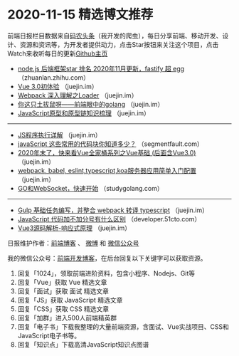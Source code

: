# 2020-11-15 精选博文推荐

前端日报栏目数据来自[码农头条](https://toutiao.qdkfweb.cn/)（我开发的爬虫），每日分享前端、移动开发、设计、资源和资讯等，为开发者提供动力，点击Star按钮来关注这个项目，点击Watch来收听每日的更新[Github主页](https://github.com/kujian/frontendDaily)
* [node.js 后端框架star 排名 2020年11月更新，fastify 超 egg](https://zhuanlan.zhihu.com/p/293522441) （zhuanlan.zhihu.com）
* [Vue 3.0初体验](https://juejin.im/post/6894992457818357767) （juejin.im）
* [Webpack 深入理解之Loader](https://juejin.im/post/6894876598793666573) （juejin.im）
* [你这只土拔鼠呀——前端眼中的golang](https://juejin.im/post/6894839822762901511) （juejin.im）
* [JavaScript原型和原型链知识梳理](https://juejin.im/post/6894824183344480264) （juejin.im）

***
* [JS程序执行详解](https://juejin.im/post/6894797926120783880) （juejin.im）
* [javaScript 这些常用的代码块你知道多少？](https://segmentfault.com/a/1190000038166800) （segmentfault.com）
* [2020年末了，快来看Vue全家桶系列之Vue基础 (后面含Vue3.0)](https://juejin.im/post/6894961204951793672) （juejin.im）
* [webpack, babel, eslint,typescript,koa服务器应用简单入门配置](https://juejin.im/post/6894658363251965965) （juejin.im）
* [GO和WebSocket，快速开始](https://studygolang.com/articles/31605) （studygolang.com）

***
* [Gulp 基础任务编写，并整合 webpack 转译 typescript](https://juejin.im/post/6894905851984510983) （juejin.im）
* [JavaScript 代码加不加分号有什么区别](https://developer.51cto.com/art/202011/631839.htm) （developer.51cto.com）
* [Vue3源码解析-响应式原理](https://juejin.im/post/6894879037958094862) （juejin.im）

日报维护作者：[前端博客](https://qdkfweb.cn/) 、 [微博](http://weibo.com/kujian) 和 [微信公众号](https://open.weixin.qq.com/qr/code?username=caibaojian_com)

我的微信公众号：[前端开发博客](https://open.weixin.qq.com/qr/code?username=caibaojian_com)，在后台回复以下关键字可以获取资源。

1. 回复「1024」，领取前端进阶资料，包含小程序、Nodejs、Git等
2. 回复「Vue」获取 Vue 精选文章
3. 回复「面试」获取 面试 精选文章
4. 回复「JS」获取 JavaScript 精选文章
5. 回复「CSS」获取 CSS 精选文章
6. 回复「加群」进入500人前端精英群
7. 回复「电子书」下载我整理的大量前端资源，含面试、Vue实战项目、CSS和JavaScript电子书等。
8. 回复「知识点」下载高清JavaScript知识点图谱